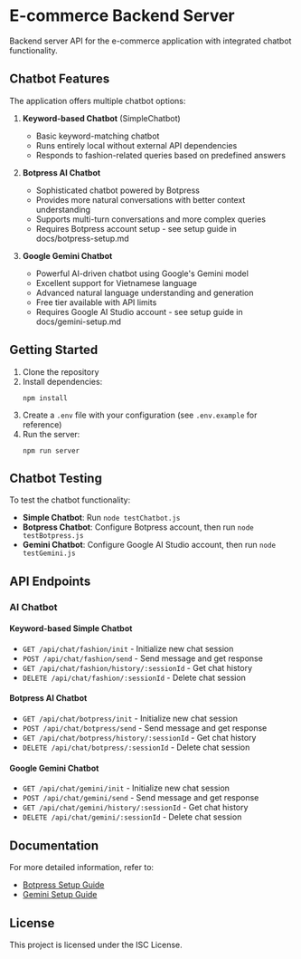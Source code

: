 # E-commerce Backend Server

Backend server API for the e-commerce application with integrated chatbot functionality.

## Chatbot Features

The application offers multiple chatbot options:

1. **Keyword-based Chatbot** (SimpleChatbot)
   - Basic keyword-matching chatbot
   - Runs entirely local without external API dependencies
   - Responds to fashion-related queries based on predefined answers

2. **Botpress AI Chatbot** 
   - Sophisticated chatbot powered by Botpress
   - Provides more natural conversations with better context understanding
   - Supports multi-turn conversations and more complex queries
   - Requires Botpress account setup - see setup guide in docs/botpress-setup.md

3. **Google Gemini Chatbot**
   - Powerful AI-driven chatbot using Google's Gemini model
   - Excellent support for Vietnamese language
   - Advanced natural language understanding and generation
   - Free tier available with API limits
   - Requires Google AI Studio account - see setup guide in docs/gemini-setup.md

## Getting Started

1. Clone the repository
2. Install dependencies:
   ```
   npm install
   ```
3. Create a `.env` file with your configuration (see `.env.example` for reference)
4. Run the server:
   ```
   npm run server
   ```

## Chatbot Testing

To test the chatbot functionality:

- **Simple Chatbot**: Run `node testChatbot.js`
- **Botpress Chatbot**: Configure Botpress account, then run `node testBotpress.js`
- **Gemini Chatbot**: Configure Google AI Studio account, then run `node testGemini.js`

## API Endpoints

### AI Chatbot

#### Keyword-based Simple Chatbot
- `GET /api/chat/fashion/init` - Initialize new chat session
- `POST /api/chat/fashion/send` - Send message and get response
- `GET /api/chat/fashion/history/:sessionId` - Get chat history
- `DELETE /api/chat/fashion/:sessionId` - Delete chat session

#### Botpress AI Chatbot
- `GET /api/chat/botpress/init` - Initialize new chat session
- `POST /api/chat/botpress/send` - Send message and get response
- `GET /api/chat/botpress/history/:sessionId` - Get chat history
- `DELETE /api/chat/botpress/:sessionId` - Delete chat session

#### Google Gemini Chatbot
- `GET /api/chat/gemini/init` - Initialize new chat session
- `POST /api/chat/gemini/send` - Send message and get response
- `GET /api/chat/gemini/history/:sessionId` - Get chat history
- `DELETE /api/chat/gemini/:sessionId` - Delete chat session

## Documentation

For more detailed information, refer to:
- [Botpress Setup Guide](docs/botpress-setup.md)
- [Gemini Setup Guide](docs/gemini-setup.md)

## License

This project is licensed under the ISC License. 